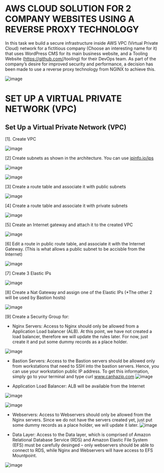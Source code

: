 # AWS CLOUD SOLUTION FOR 2 COMPANY WEBSITES USING A REVERSE PROXY TECHNOLOGY

In this task we build a secure  infrastructure inside AWS VPC (Virtual Private Cloud) network for a fictitious company (Choose an interesting name for it) that uses WordPress CMS for its main business website, and a Tooling Website (https://github.com/<your-name>/tooling) for their DevOps team.
As part of the company’s desire for improved security and performance, a decision has been made to use a reverse proxy technology from NGINX to achieve this.

![image](https://user-images.githubusercontent.com/29310552/179272004-c0c0e545-9f5f-4e76-8c39-69b5f7eb32a4.png)
 
# SET UP A VIRTUAL PRIVATE NETWORK (VPC)
## Set Up a Virtual Private Network (VPC)
 
[1]. Create VPC

![image](https://user-images.githubusercontent.com/29310552/179430837-cfd01864-623e-4031-a779-408775f835ba.png)
 
[2] Create subnets as shown in the architecture. You can use [ipinfo.io/ips](https://ipinfo.io)
 
![image](https://user-images.githubusercontent.com/29310552/179432062-b9ae3e70-f88c-458b-8c9c-7b37a9cbfadd.png)

![image](https://user-images.githubusercontent.com/29310552/179432291-d4b9102d-ccb2-4535-8346-b252a3041f0e.png)

[3] Create a route table and associate it with public subnets
 
![image](https://user-images.githubusercontent.com/29310552/179434123-9c1246fe-8152-499a-8c88-43e71d08f194.png)

[4] Create a route table and associate it with private subnets
 
![image](https://user-images.githubusercontent.com/29310552/179434327-7f22b703-1b76-4785-a071-aaf63e9f0736.png)

[5] Create an Internet gateway and attach it to the created VPC
 
![image](https://user-images.githubusercontent.com/29310552/179430985-dd9303ae-926d-4421-8d78-752f26d7c945.png)
 
[6] Edit a route in public route table, and associate it with the Internet Gateway. (This is what allows a public subnet to be accisble from the Internet)
 
![image](https://user-images.githubusercontent.com/29310552/179434482-b43f1d21-ba5b-430c-944f-97aaf6209299.png)
 
[7] Create 3 Elastic IPs
 
![image](https://user-images.githubusercontent.com/29310552/179435024-c11fcdaf-1445-4bd7-8f64-68d8424a61c2.png)

[8] Create a Nat Gateway and assign one of the Elastic IPs (*The other 2 will be used by Bastion hosts) 
 
![image](https://user-images.githubusercontent.com/29310552/179435205-cc8a5570-d767-4f5f-888c-70bbd3993bb0.png)

[9] Create a Security Group for:
- Nginx Servers: Access to Nginx should only be allowed from a Application Load balancer (ALB). At this point, we have not created a load balancer, therefore we       will update the rules later. For now, just create it and put some dummy records as a place holder.
 
 ![image](https://user-images.githubusercontent.com/29310552/179436112-9450ef92-a651-43e9-8f89-f80fbe834318.png)
 
- Bastion Servers: Access to the Bastion servers should be allowed only from workstations that need to SSH into the bastion servers. Hence, you can use your           workstation public IP address. To get this information, simply go to your terminal and type curl www.canhazip.com
![image](https://user-images.githubusercontent.com/29310552/179436644-cb3b6b0a-0736-4445-bd04-32267335869c.png)
 
- Application Load Balancer: ALB will be available from the Internet
 
![image](https://user-images.githubusercontent.com/29310552/179437478-339d6fad-996b-4478-ada0-af30bd74fe3a.png)
 
![image](https://user-images.githubusercontent.com/29310552/179438053-ce4e0d60-e83f-402e-a794-7c4b7dd1fe08.png)

 
- Webservers: Access to Webservers should only be allowed from the Nginx servers. Since we do not have the servers created yet, just put some dummy records as a       place holder, we will update it later.
![image](https://user-images.githubusercontent.com/29310552/179438667-0b50a5b3-8860-403f-b504-bed7b3cdc637.png)

- Data Layer: Access to the Data layer, which is comprised of Amazon Relational Database Service (RDS) and Amazon Elastic File System (EFS) must be carefully         desinged – only webservers should be able to connect to RDS, while Nginx and Webservers will have access to EFS Mountpoint.
 
![image](https://user-images.githubusercontent.com/29310552/179439442-4e1a625f-9578-4241-8d46-771208408671.png)







 

  
 

